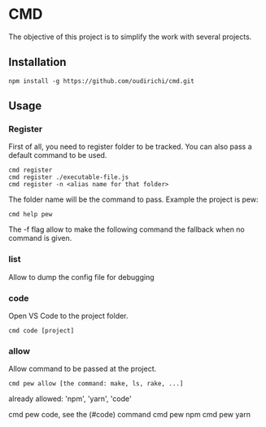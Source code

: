 # CMD
The objective of this project is to simplify the work with several projects.

## Installation
```
npm install -g https://github.com/oudirichi/cmd.git
```

## Usage
### Register
First of all, you need to register folder to be tracked. You can also pass a default command to be used.

```
cmd register
cmd register ./executable-file.js
cmd register -n <alias name for that folder>
```

The folder name will be the command to pass. Example the project is pew:
```
cmd help pew
```

The -f flag allow to make the following command the fallback when no command is given.
### list
Allow to dump the config file for debugging

### code
Open VS Code to the project folder.

```
cmd code [project]
```
### allow
Allow command to be passed at the project.
```
cmd pew allow [the command: make, ls, rake, ...]
```

already allowed: 'npm', 'yarn', 'code'

cmd pew code, see the (#code) command
cmd pew npm
cmd pew yarn

